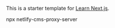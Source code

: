 This is a starter template for [Learn Next.js](https://nextjs.org/learn).


npx netlify-cms-proxy-server